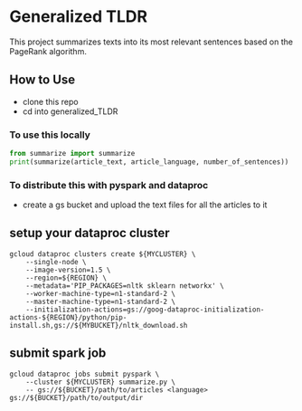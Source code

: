# Generalized TLDR 
This project summarizes texts into its most relevant sentences based on the PageRank algorithm.
## How to Use
- clone this repo
- cd into generalized_TLDR
### To use this locally

```python
from summarize import summarize
print(summarize(article_text, article_language, number_of_sentences))
```

### To distribute this with pyspark and dataproc
- create a gs bucket and upload the text files for all the articles to it
## setup your dataproc cluster

```
gcloud dataproc clusters create ${MYCLUSTER} \
    --single-node \
    --image-version=1.5 \
    --region=${REGION} \
    --metadata='PIP_PACKAGES=nltk sklearn networkx' \
    --worker-machine-type=n1-standard-2 \
    --master-machine-type=n1-standard-2 \
    --initialization-actions=gs://goog-dataproc-initialization-actions-${REGION}/python/pip-install.sh,gs://${MYBUCKET}/nltk_download.sh
```

## submit spark job

```
gcloud dataproc jobs submit pyspark \
    --cluster ${MYCLUSTER} summarize.py \
    -- gs://${BUCKET}/path/to/articles <language> gs://${BUCKET}/path/to/output/dir
```